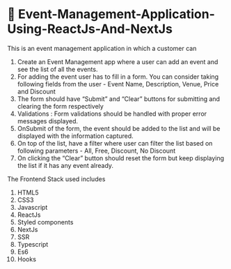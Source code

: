 # 🎉 Event-Management-Application-Using-ReactJs-And-NextJs


This is an event management application in which a customer can 

1. Create an Event Management app where a user can add an event and see the list of all the events.  
2. For adding the event user has to fill in a form. You can consider taking following fields from the user - Event Name, Description, Venue, Price and Discount  
3. The form should have “Submit” and “Clear” buttons for submitting and clearing the form respectively  
4. Validations : Form validations should be handled with proper error messages displayed.  
5. OnSubmit of the form, the event should be added to the list and will be displayed with the information captured.  
6. On top of the list, have a filter where user can filter the list based on following parameters - All, Free, Discount, No Discount  
7. On clicking the “Clear” button should reset the form but keep displaying the list if it has any event already.

The Frontend Stack used includes

1. HTML5
2. CSS3
3. Javascript
4. ReactJs
6. Styled components
7. NextJs
8. SSR
9. Typescript
10. Es6
11. Hooks






